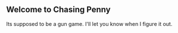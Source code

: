 ## Welcome to Chasing Penny

Its supposed to be a gun game. I'll let you know when I figure it out.
